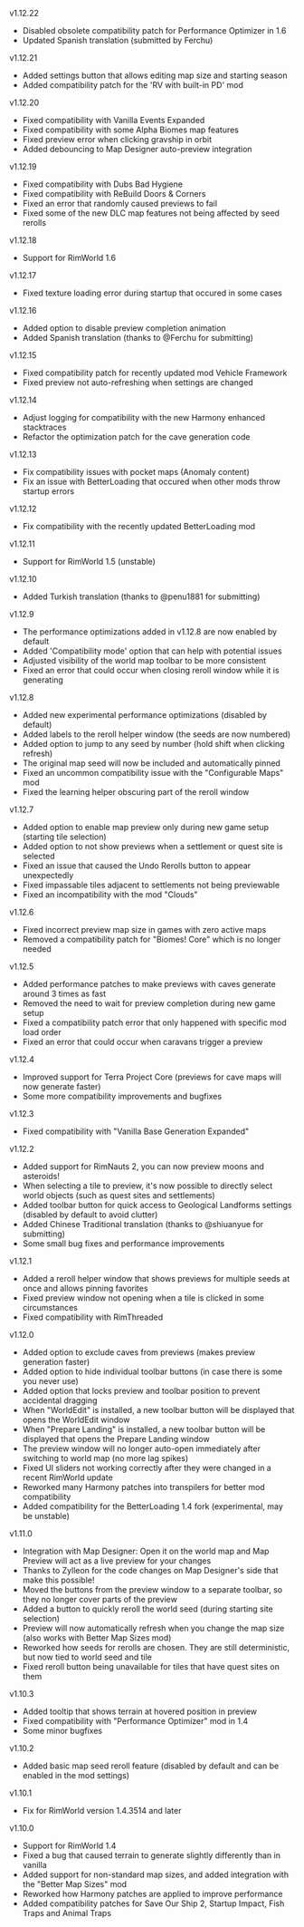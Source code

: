 
v1.12.22

- Disabled obsolete compatibility patch for Performance Optimizer in 1.6
- Updated Spanish translation (submitted by Ferchu)

v1.12.21

- Added settings button that allows editing map size and starting season
- Added compatibility patch for the 'RV with built-in PD' mod

v1.12.20

- Fixed compatibility with Vanilla Events Expanded
- Fixed compatibility with some Alpha Biomes map features
- Fixed preview error when clicking gravship in orbit
- Added debouncing to Map Designer auto-preview integration

v1.12.19

- Fixed compatibility with Dubs Bad Hygiene
- Fixed compatibility with ReBuild Doors & Corners
- Fixed an error that randomly caused previews to fail
- Fixed some of the new DLC map features not being affected by seed rerolls

v1.12.18

- Support for RimWorld 1.6

v1.12.17

- Fixed texture loading error during startup that occured in some cases

v1.12.16

- Added option to disable preview completion animation
- Added Spanish translation (thanks to @Ferchu for submitting)

v1.12.15

- Fixed compatibility patch for recently updated mod Vehicle Framework
- Fixed preview not auto-refreshing when settings are changed

v1.12.14

- Adjust logging for compatibility with the new Harmony enhanced stacktraces
- Refactor the optimization patch for the cave generation code

v1.12.13

- Fix compatibility issues with pocket maps (Anomaly content)
- Fix an issue with BetterLoading that occured when other mods throw startup errors

v1.12.12

- Fix compatibility with the recently updated BetterLoading mod

v1.12.11

- Support for RimWorld 1.5 (unstable)

v1.12.10

- Added Turkish translation (thanks to @penu1881 for submitting)

v1.12.9

- The performance optimizations added in v1.12.8 are now enabled by default
- Added 'Compatibility mode' option that can help with potential issues
- Adjusted visibility of the world map toolbar to be more consistent
- Fixed an error that could occur when closing reroll window while it is generating

v1.12.8

- Added new experimental performance optimizations (disabled by default)
- Added labels to the reroll helper window (the seeds are now numbered)
- Added option to jump to any seed by number (hold shift when clicking refresh)
- The original map seed will now be included and automatically pinned
- Fixed an uncommon compatibility issue with the "Configurable Maps" mod
- Fixed the learning helper obscuring part of the reroll window

v1.12.7

- Added option to enable map preview only during new game setup (starting tile selection)
- Added option to not show previews when a settlement or quest site is selected
- Fixed an issue that caused the Undo Rerolls button to appear unexpectedly
- Fixed impassable tiles adjacent to settlements not being previewable
- Fixed an incompatibility with the mod "Clouds"

v1.12.6

- Fixed incorrect preview map size in games with zero active maps
- Removed a compatibility patch for "Biomes! Core" which is no longer needed

v1.12.5

- Added performance patches to make previews with caves generate around 3 times as fast
- Removed the need to wait for preview completion during new game setup
- Fixed a compatibility patch error that only happened with specific mod load order
- Fixed an error that could occur when caravans trigger a preview

v1.12.4

- Improved support for Terra Project Core (previews for cave maps will now generate faster)
- Some more compatibility improvements and bugfixes

v1.12.3

- Fixed compatibility with "Vanilla Base Generation Expanded"

v1.12.2

- Added support for RimNauts 2, you can now preview moons and asteroids!
- When selecting a tile to preview, it's now possible to directly select world objects (such as quest sites and settlements)
- Added toolbar button for quick access to Geological Landforms settings (disabled by default to avoid clutter)
- Added Chinese Traditional translation (thanks to @shiuanyue for submitting)
- Some small bug fixes and performance improvements

v1.12.1

- Added a reroll helper window that shows previews for multiple seeds at once and allows pinning favorites
- Fixed preview window not opening when a tile is clicked in some circumstances
- Fixed compatibility with RimThreaded

v1.12.0

- Added option to exclude caves from previews (makes preview generation faster)
- Added option to hide individual toolbar buttons (in case there is some you never use)
- Added option that locks preview and toolbar position to prevent accidental dragging
- When "WorldEdit" is installed, a new toolbar button will be displayed that opens the WorldEdit window
- When "Prepare Landing" is installed, a new toolbar button will be displayed that opens the Prepare Landing window
- The preview window will no longer auto-open immediately after switching to world map (no more lag spikes)
- Fixed UI sliders not working correctly after they were changed in a recent RimWorld update
- Reworked many Harmony patches into transpilers for better mod compatibility
- Added compatibility for the BetterLoading 1.4 fork (experimental, may be unstable)

v1.11.0

- Integration with Map Designer: Open it on the world map and Map Preview will act as a live preview for your changes
- Thanks to Zylleon for the code changes on Map Designer's side that make this possible!
- Moved the buttons from the preview window to a separate toolbar, so they no longer cover parts of the preview
- Added a button to quickly reroll the world seed (during starting site selection)
- Preview will now automatically refresh when you change the map size (also works with Better Map Sizes mod)
- Reworked how seeds for rerolls are chosen. They are still deterministic, but now tied to world seed and tile
- Fixed reroll button being unavailable for tiles that have quest sites on them

v1.10.3

- Added tooltip that shows terrain at hovered position in preview
- Fixed compatibility with "Performance Optimizer" mod in 1.4
- Some minor bugfixes

v1.10.2

- Added basic map seed reroll feature (disabled by default and can be enabled in the mod settings)

v1.10.1

- Fix for RimWorld version 1.4.3514 and later

v1.10.0

- Support for RimWorld 1.4
- Fixed a bug that caused terrain to generate slightly differently than in vanilla
- Added support for non-standard map sizes, and added integration with the "Better Map Sizes" mod
- Reworked how Harmony patches are applied to improve performance
- Added compatibility patches for Save Our Ship 2, Startup Impact, Fish Traps and Animal Traps
